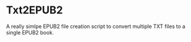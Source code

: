 # Txt2EPUB2

A really simlpe EPUB2 file creation script to convert multiple TXT files to a single EPUB2 book.